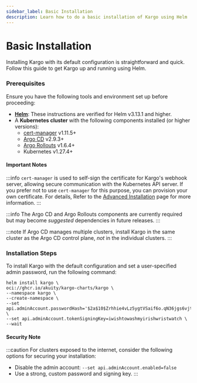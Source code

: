 ```yaml
---
sidebar_label: Basic Installation
description: Learn how to do a basic installation of Kargo using Helm
---
```


# Basic Installation

Installing Kargo with its default configuration is straightforward and quick. Follow this guide to get Kargo up and running using Helm.

### Prerequisites

Ensure you have the following tools and environment set up before proceeding:

- **[Helm](https://helm.sh/docs/)**: These instructions are verified for Helm v3.13.1 and higher.
- A **Kubernetes cluster** with the following components installed (or higher versions):
    - [cert-manager](https://cert-manager.io/) v1.11.5+
    - [Argo CD](https://argo-cd.readthedocs.io) v2.9.3+
    - [Argo Rollouts](https://argoproj.github.io/argo-rollouts/) v1.6.4+
    - Kubernetes v1.27.4+

#### Important Notes

:::info
`cert-manager` is used to self-sign the certificate for Kargo's webhook server, allowing secure communication with
the Kubernetes API server. If you prefer not to use `cert-manager` for this purpose, you can provision your own
certificate. For details, Refer to the [Advanced Installation](./advanced-installation/advanced-with-helm) page for more information.
:::

:::info
The Argo CD and Argo Rollouts components are currently required but may become *suggested* dependencies in future releases.
:::

:::note
If Argo CD manages multiple clusters, install Kargo in the same cluster
as the Argo CD control plane, *not* in the individual clusters.
:::

### Installation Steps

To install Kargo with the default configuration and set a user-specified admin password, run the following command:

```shell
helm install kargo \
oci://ghcr.io/akuity/kargo-charts/kargo \
--namespace kargo \
--create-namespace \
--set api.adminAccount.passwordHash='$2a$10$Zrhhie4vLz5ygtVSaif6o.qN36jgs6vjtMBdM6yrU1FOeiAAMMxOm' \
--set api.adminAccount.tokenSigningKey=iwishtowashmyirishwristwatch \
--wait
```

#### Security Note

:::caution
For clusters exposed to the internet, consider the following options for securing your installation:
- Disable the admin account: `--set api.adminAccount.enabled=false`
- Use a strong, custom password and signing key.
:::
